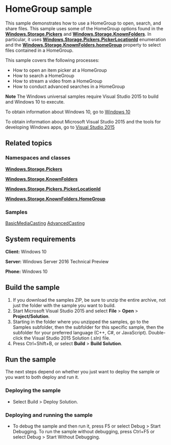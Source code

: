 ﻿<!---
  category: FilesFoldersAndLibraries
--->

# HomeGroup sample

This sample demonstrates how to use a HomeGroup to open, search, and share files. This sample uses some of the HomeGroup options found in the [**Windows.Storage.Pickers**](http://msdn.microsoft.com/library/windows/apps/br207928) and [**Windows.Storage.KnownFolders**](http://msdn.microsoft.com/library/windows/apps/br227151). In particular, it uses [**Windows.Storage.Pickers.PickerLocationId**](http://msdn.microsoft.com/library/windows/apps/br207890) enumeration and the [**Windows.Storage.KnownFolders.homeGroup**](http://msdn.microsoft.com/library/windows/apps/br227153) property to select files contained in a HomeGroup.

This sample covers the following processes:

-   How to open an item picker at a HomeGroup
-   How to search a HomeGroup
-   How to stream a video from a HomeGroup
-   How to conduct advanced searches in a HomeGroup

**Note** The Windows universal samples require Visual Studio 2015 to build and Windows 10 to execute.
 
To obtain information about Windows 10, go to [Windows 10](http://go.microsoft.com/fwlink/?LinkID=532421)

To obtain information about Microsoft Visual Studio 2015 and the tools for developing Windows apps, go to [Visual Studio 2015](http://go.microsoft.com/fwlink/?LinkID=532422)

## Related topics

### Namespaces and classes

[**Windows.Storage.Pickers**](http://msdn.microsoft.com/library/windows/apps/br207928)

[**Windows.Storage.KnownFolders**](http://msdn.microsoft.com/library/windows/apps/br227151)

[**Windows.Storage.Pickers.PickerLocationId**](http://msdn.microsoft.com/library/windows/apps/br207890)

[**Windows.Storage.KnownFolders.HomeGroup**](http://msdn.microsoft.com/library/windows/apps/br227153)

### Samples

[BasicMediaCasting](../BasicMediaCasting/)
[AdvancedCasting](../AdvancedCasting/)


## System requirements

**Client:** Windows 10

**Server:** Windows Server 2016 Technical Preview

**Phone:** Windows 10

## Build the sample

1. If you download the samples ZIP, be sure to unzip the entire archive, not just the folder with the sample you want to build. 
2. Start Microsoft Visual Studio 2015 and select **File** \> **Open** \> **Project/Solution**.
3. Starting in the folder where you unzipped the samples, go to the Samples subfolder, then the subfolder for this specific sample, then the subfolder for your preferred language (C++, C#, or JavaScript). Double-click the Visual Studio 2015 Solution (.sln) file.
4. Press Ctrl+Shift+B, or select **Build** \> **Build Solution**.

## Run the sample

The next steps depend on whether you just want to deploy the sample or you want to both deploy and run it.

### Deploying the sample

- Select Build > Deploy Solution. 

### Deploying and running the sample

- To debug the sample and then run it, press F5 or select Debug >  Start Debugging. To run the sample without debugging, press Ctrl+F5 or select Debug > Start Without Debugging. 

